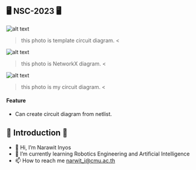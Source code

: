 ## 🖥️ NSC-2023 🖥️ 
![alt text](https://media.discordapp.net/attachments/704271246556397638/1059488371472355349/image.png)
> this photo is template circuit diagram. <

![alt text](https://media.discordapp.net/attachments/704271246556397638/1059488743762960406/net.png?width=628&height=471)
> this photo is NetworkX diagram. <

![alt text](https://media.discordapp.net/attachments/704271246556397638/1059488743364509817/cir.png)
> this photo is my circuit diagram. <
#### Feature 
- Can create circuit diagram from netlist.
## 👏 Introduction 👏
- 👋 Hi, I’m Narawit Inyos
- 🌱 I’m currently learning Robotics Engineering and Artificial Intelligence
- 📫 How to reach me narwit_i@cmu.ac.th
